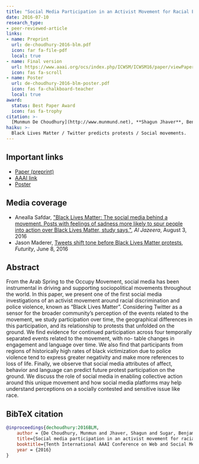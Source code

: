 ```yaml
---
title: "Social Media Participation in an Activist Movement for Racial Equality"
date: 2016-07-10
research_type: 
- peer-reviewed-article
links:
- name: Preprint
  url: de-choudhury-2016-blm.pdf
  icon: far fa-file-pdf
  local: true
- name: Final version
  url: https://www.aaai.org/ocs/index.php/ICWSM/ICWSM16/paper/viewPaper/13168
  icon: fas fa-scroll
- name: Poster
  url: de-choudhury-2016-blm-poster.pdf
  icon: fas fa-chalkboard-teacher
  local: true     
award:  
  status: Best Paper Award
  icon: fas fa-trophy  
citation: >-
  [Munmun De Choudhury](http://www.munmund.net), **Shagun Jhaver**, Benjamin Sugar, and [Ingmar Weber](https://ingmarweber.de), “Social Media Participation in an Activist Movement for Racial Equality,” *In Proceedings of the International AAAI Conference on Web and Social Media (ICWSM 2016)* (Acceptance rate: 17%). 
haiku: >-
  Black Lives Matter / Twitter predicts protests / Social movements.
---
```


## Important links

- [Paper (preprint)](de-choudhury-2016-blm.pdf)
- [AAAI link](https://www.aaai.org/ocs/index.php/ICWSM/ICWSM16/)
- [Poster](de-choudhury-2016-blm-poster.pdf)

## Media coverage

- Anealla Safdar, ["Black Lives Matter: The social media behind a movement. Posts with feelings of sadness more likely to spur people into action over Black Lives Matter, study says,"](https://www.aljazeera.com/news/2016/08/black-lives-matter-social-media-movement-160803042719539.html), *Al Jazeera*, August 3, 2016 
- Jason Maderer, [Tweets shift tone before Black Lives Matter protests](https://www.futurity.org/black-lives-matter-twitter-1178912-2/), *Futurity*, June 8, 2016

## Abstract

From the Arab Spring to the Occupy Movement, social media has been instrumental in driving and supporting sociopolitical movements throughout the world. In this paper, we present one of the first social media investigations of an activist movement around racial discrimination and police violence, known as “Black Lives Matter”. Considering Twitter as a sensor for the broader community’s perception of the events related to the movement, we study participation over time, the geographical differences in this participation, and its relationship to protests that unfolded on the ground. We find evidence for continued participation across four temporally separated events related to the movement, with no- table changes in engagement and language over time. We also find that participants from regions of historically high rates of black victimization due to police violence tend to express greater negativity and make more references to loss of life. Finally, we observe that social media attributes of affect, behavior and language can predict future protest participation on the ground. We discuss the role of social media in enabling collective action around this unique movement and how social media platforms may help understand perceptions on a socially contested and sensitive issue like race.

## BibTeX citation

```bibtex
@inproceedings{dechoudhury:2016BLM,
    author = {De Choudhury, Munmun and Jhaver, Shagun and Sugar, Benjamin and Weber, Ingmar},
    title={Social media participation in an activist movement for racial equality},
    booktitle={Tenth International AAAI Conference on Web and Social Media},
    year = {2016}
}
```
